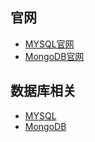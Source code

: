 ## **官网**
- [MYSQL官网](https://www.mysql.com/)
- [MongoDB官网](https://www.mongodb.com/)

## **数据库相关**
- [MYSQL](Mysql/msList.md)
- [MongoDB](Mongodb/mgList.md)